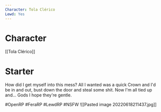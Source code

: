 ```yaml
---
Character: Tola Clérico
Lewd: Yes
---
```

# Character
[[Tola Clérico]]

# Starter
How did I get myself into this mess? All I wanted was a quick Crown and I'd be in and out, bust down the door and steal some shit. Now I'm all tied up and... Gods I hope they're gentle.

#OpenRP #FeraRP #LewdRP #NSFW
![[Pasted image 20220618211437.jpg]]